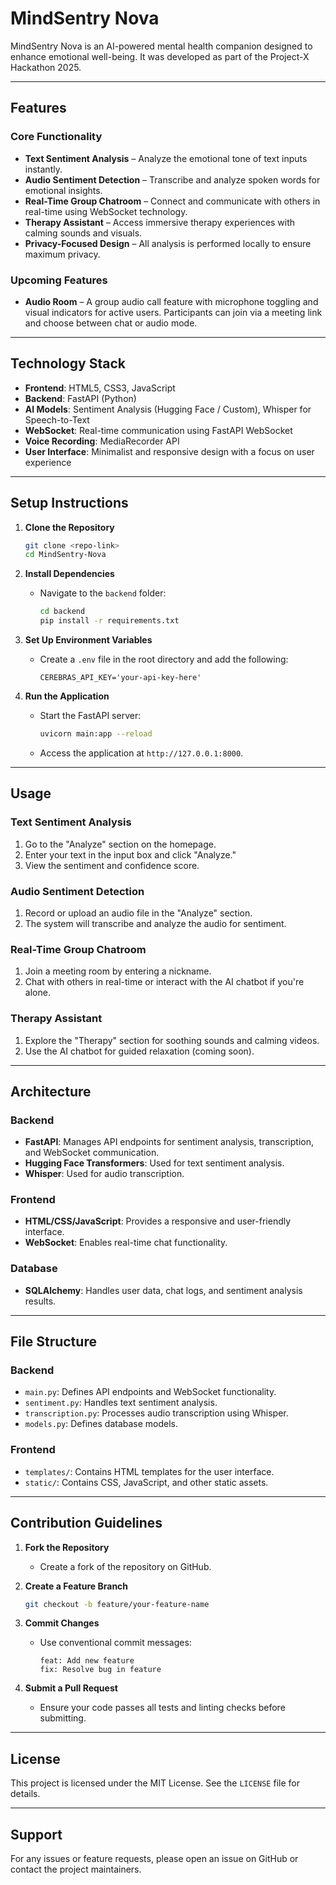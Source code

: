 # MindSentry Nova

MindSentry Nova is an AI-powered mental health companion designed to enhance emotional well-being. It was developed as part of the Project-X Hackathon 2025.

----

## Features

### Core Functionality
- **Text Sentiment Analysis** – Analyze the emotional tone of text inputs instantly.
- **Audio Sentiment Detection** – Transcribe and analyze spoken words for emotional insights.
- **Real-Time Group Chatroom** – Connect and communicate with others in real-time using WebSocket technology.
- **Therapy Assistant** – Access immersive therapy experiences with calming sounds and visuals.
- **Privacy-Focused Design** – All analysis is performed locally to ensure maximum privacy.

### Upcoming Features
- **Audio Room** – A group audio call feature with microphone toggling and visual indicators for active users. Participants can join via a meeting link and choose between chat or audio mode.

----

## Technology Stack

- **Frontend**: HTML5, CSS3, JavaScript
- **Backend**: FastAPI (Python)
- **AI Models**: Sentiment Analysis (Hugging Face / Custom), Whisper for Speech-to-Text
- **WebSocket**: Real-time communication using FastAPI WebSocket
- **Voice Recording**: MediaRecorder API
- **User Interface**: Minimalist and responsive design with a focus on user experience

---

## Setup Instructions

1. **Clone the Repository**
   ```bash
   git clone <repo-link>
   cd MindSentry-Nova
   ```

2. **Install Dependencies**
   - Navigate to the `backend` folder:
     ```bash
     cd backend
     pip install -r requirements.txt
     ```

3. **Set Up Environment Variables**
   - Create a `.env` file in the root directory and add the following:
     ```
     CEREBRAS_API_KEY='your-api-key-here'
     ```

4. **Run the Application**
   - Start the FastAPI server:
     ```bash
     uvicorn main:app --reload
     ```
   - Access the application at `http://127.0.0.1:8000`.

---

## Usage

### Text Sentiment Analysis
1. Go to the "Analyze" section on the homepage.
2. Enter your text in the input box and click "Analyze."
3. View the sentiment and confidence score.

### Audio Sentiment Detection
1. Record or upload an audio file in the "Analyze" section.
2. The system will transcribe and analyze the audio for sentiment.

### Real-Time Group Chatroom
1. Join a meeting room by entering a nickname.
2. Chat with others in real-time or interact with the AI chatbot if you're alone.

### Therapy Assistant
1. Explore the "Therapy" section for soothing sounds and calming videos.
2. Use the AI chatbot for guided relaxation (coming soon).

---

## Architecture

### Backend
- **FastAPI**: Manages API endpoints for sentiment analysis, transcription, and WebSocket communication.
- **Hugging Face Transformers**: Used for text sentiment analysis.
- **Whisper**: Used for audio transcription.

### Frontend
- **HTML/CSS/JavaScript**: Provides a responsive and user-friendly interface.
- **WebSocket**: Enables real-time chat functionality.

### Database
- **SQLAlchemy**: Handles user data, chat logs, and sentiment analysis results.

---

## File Structure

### Backend
- `main.py`: Defines API endpoints and WebSocket functionality.
- `sentiment.py`: Handles text sentiment analysis.
- `transcription.py`: Processes audio transcription using Whisper.
- `models.py`: Defines database models.

### Frontend
- `templates/`: Contains HTML templates for the user interface.
- `static/`: Contains CSS, JavaScript, and other static assets.

---

## Contribution Guidelines

1. **Fork the Repository**
   - Create a fork of the repository on GitHub.

2. **Create a Feature Branch**
   ```bash
   git checkout -b feature/your-feature-name
   ```

3. **Commit Changes**
   - Use conventional commit messages:
     ```
     feat: Add new feature
     fix: Resolve bug in feature
     ```

4. **Submit a Pull Request**
   - Ensure your code passes all tests and linting checks before submitting.

---

## License

This project is licensed under the MIT License. See the `LICENSE` file for details.

---

## Support

For any issues or feature requests, please open an issue on GitHub or contact the project maintainers.

